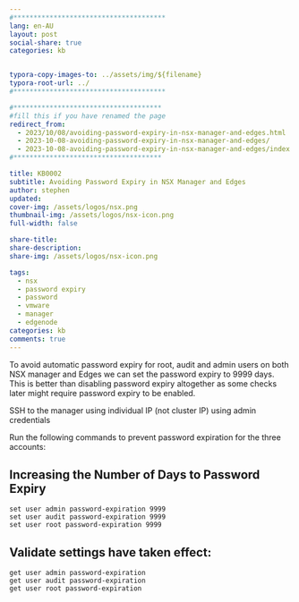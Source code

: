 ```yaml
---
#**************************************
lang: en-AU
layout: post
social-share: true
categories: kb


typora-copy-images-to: ../assets/img/${filename}
typora-root-url: ../
#**************************************

#*************************************
#fill this if you have renamed the page
redirect_from:
  - 2023/10/08/avoiding-password-expiry-in-nsx-manager-and-edges.html
  - 2023-10-08-avoiding-password-expiry-in-nsx-manager-and-edges/
  - 2023-10-08-avoiding-password-expiry-in-nsx-manager-and-edges/index.html
#*************************************

title: KB0002
subtitle: Avoiding Password Expiry in NSX Manager and Edges
author: stephen
updated:
cover-img: /assets/logos/nsx.png
thumbnail-img: /assets/logos/nsx-icon.png
full-width: false

share-title:
share-description: 
share-img: /assets/logos/nsx-icon.png

tags:
  - nsx
  - password expiry
  - password
  - vmware
  - manager
  - edgenode
categories: kb
comments: true
---
```


To avoid automatic password expiry for root, audit and admin users on both NSX manager and Edges we can set the password expiry to 9999 days. This is better than disabling password expiry altogether as some checks later might require password expiry to be enabled.

SSH to the manager using individual IP (not cluster IP) using admin credentials

Run the following commands to prevent password expiration for the three accounts:

## Increasing the Number of Days to Password Expiry

```terminal
set user admin password-expiration 9999
set user audit password-expiration 9999
set user root password-expiration 9999
```

## Validate settings have taken effect:

```terminal
get user admin password-expiration
get user audit password-expiration
get user root password-expiration
```

